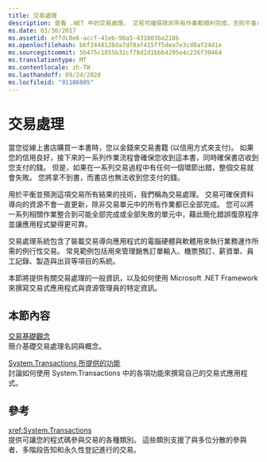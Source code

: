 ```yaml
---
title: 交易處理
description: 查看 .NET 中的交易處理。 交易可確保除非所有作業都順利完成，否則不會永久更新資料導向資源。
ms.date: 03/30/2017
ms.assetid: effdc8e6-accf-41eb-98a5-431603ba218b
ms.openlocfilehash: bbf2448128da7df8af415ff5dea7e3cd8af24d1e
ms.sourcegitcommit: 5b475c1855b32cf78d2d1bbb4295e4c236f39464
ms.translationtype: MT
ms.contentlocale: zh-TW
ms.lasthandoff: 09/24/2020
ms.locfileid: "91186805"
---
```

# <a name="transaction-processing"></a>交易處理

當您從線上書店購買一本書時，您以金錢來交易書籍 (以信用方式來支付)。 如果您的信用良好，接下來的一系列作業流程會確保您收到這本書，同時確保書店收到您支付的錢。 但是，如果在一系列交易過程中有任何一個環節出錯，整個交易就會失敗。 您將拿不到書，而書店也無法收到您支付的錢。  
  
 用於平衡並預測這項交易所有結果的技術，我們稱為交易處理。 交易可確保資料導向的資源不會一直更新，除非交易單元中的所有作業都已全部完成。 您可以將一系列相關作業整合到可能全部完成或全部失敗的單元中，藉此簡化錯誤復原程序並讓應用程式變得更可靠。  
  
 交易處理系統包含了裝載交易導向應用程式的電腦硬體與軟體用來執行業務運作所需的例行性交易。 常見範例包括用來管理銷售訂單輸入、機票預訂、薪資單、員工記錄、製造與出貨等項目的系統。  
  
 本節將提供有關交易處理的一般資訊，以及如何使用 Microsoft .NET Framework 來撰寫交易式應用程式與資源管理員的特定資訊。  
  
## <a name="in-this-section"></a>本節內容  

 [交易基礎觀念](transaction-fundamentals.md)  
 簡介基礎交易處理名詞與概念。  
  
 [System.Transactions 所提供的功能](features-provided-by-system-transactions.md)  
 討論如何使用 System.Transactions 中的各項功能來撰寫自己的交易式應用程式。  
  
## <a name="reference"></a>參考  

 <xref:System.Transactions>  
 提供可讓您的程式碼參與交易的各種類別。 這些類別支援了與多位分散的參與者、多階段告知和永久性登記進行的交易。
